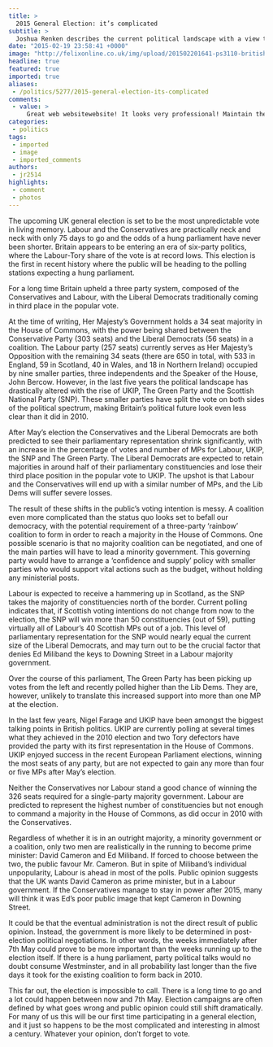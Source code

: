 ```yaml
---
title: >
  2015 General Election: it’s complicated
subtitle: >
  Joshua Renken describes the current political landscape with a view to this May’s general election
date: "2015-02-19 23:58:41 +0000"
image: "http://felixonline.co.uk/img/upload/201502201641-ps3110-british_houses_of_parliament-copy.jpg"
headline: true
featured: true
imported: true
aliases:
 - /politics/5277/2015-general-election-its-complicated
comments:
 - value: >
     Great web websitewebsite! It looks very professional! Maintain the great job! <br>FIFA 17 POINTS http://myturnondemand.com/oxwall/blogs/post/179743
categories:
 - politics
tags:
 - imported
 - image
 - imported_comments
authors:
 - jr2514
highlights:
 - comment
 - photos
---
```


The upcoming UK general election is set to be the most unpredictable vote in living memory. Labour and the Conservatives are practically neck and neck with only 75 days to go and the odds of a hung parliament have never been shorter. Britain appears to be entering an era of six-party politics, where the Labour-Tory share of the vote is at record lows. This election is the first in recent history where the public will be heading to the polling stations expecting a hung parliament.

For a long time Britain upheld a three party system, composed of the Conservatives and Labour, with the Liberal Democrats traditionally coming in third place in the popular vote.

At the time of writing, Her Majesty’s Government holds a 34 seat majority in the House of Commons, with the power being shared between the Conservative Party (303 seats) and the Liberal Democrats (56 seats) in a coalition. The Labour party (257 seats) currently serves as Her Majesty’s Opposition with the remaining 34 seats (there are 650 in total, with 533 in England, 59 in Scotland, 40 in Wales, and 18 in Northern Ireland) occupied by nine smaller parties, three independents and the Speaker of the House, John Bercow. However, in the last five years the political landscape has drastically altered with the rise of UKIP, The Green Party and the Scottish National Party (SNP). These smaller parties have split the vote on both sides of the political spectrum, making Britain’s political future look even less clear than it did in 2010.

After May’s election the Conservatives and the Liberal Democrats are both predicted to see their parliamentary representation shrink significantly, with an increase in the percentage of votes and number of MPs for Labour, UKIP, the SNP and The Green Party. The Liberal Democrats are expected to retain majorities in around half of their parliamentary constituencies and lose their third place position in the popular vote to UKIP. The upshot is that Labour and the Conservatives will end up with a similar number of MPs, and the Lib Dems will suffer severe losses.

The result of these shifts in the public’s voting intention is messy. A coalition even more complicated than the status quo looks set to befall our democracy, with the potential requirement of a three-party ‘rainbow’ coalition to form in order to reach a majority in the House of Commons. One possible scenario is that no majority coalition can be negotiated, and one of the main parties will have to lead a minority government. This governing party would have to arrange a ‘confidence and supply’ policy with smaller parties who would support vital actions such as the budget, without holding any ministerial posts.

Labour is expected to receive a hammering up in Scotland, as the SNP takes the majority of constituencies north of the border. Current polling indicates that, if Scottish voting intentions do not change from now to the election, the SNP will win more than 50 constituencies (out of 59), putting virtually all of Labour’s 40 Scottish MPs out of a job. This level of parliamentary representation for the SNP would nearly equal the current size of the Liberal Democrats, and may turn out to be the crucial factor that denies Ed Miliband the keys to Downing Street in a Labour majority government.

Over the course of this parliament, The Green Party has been picking up votes from the left and recently polled higher than the Lib Dems. They are, however, unlikely to translate this increased support into more than one MP at the election.

In the last few years, Nigel Farage and UKIP have been amongst the biggest talking points in British politics. UKIP are currently polling at several times what they achieved in the 2010 election and two Tory defectors have provided the party with its first representation in the House of Commons. UKIP enjoyed success in the recent European Parliament elections, winning the most seats of any party, but are not expected to gain any more than four or five MPs after May’s election.

Neither the Conservatives nor Labour stand a good chance of winning the 326 seats required for a single-party majority government. Labour are predicted to represent the highest number of constituencies but not enough to command a majority in the House of Commons, as did occur in 2010 with the Conservatives.

Regardless of whether it is in an outright majority, a minority government or a coalition, only two men are realistically in the running to become prime minister: David Cameron and Ed Miliband. If forced to choose between the two, the public favour Mr. Cameron. But in spite of Miliband’s individual unpopularity, Labour is ahead in most of the polls. Public opinion suggests that the UK wants David Cameron as prime minister, but in a Labour government. If the Conservatives manage to stay in power after 2015, many will think it was Ed’s poor public image that kept Cameron in Downing Street.

It could be that the eventual administration is not the direct result of public opinion. Instead, the government is more likely to be determined in post-election political negotiations. In other words, the weeks immediately after 7th May could prove to be more important than the weeks running up to the election itself. If there is a hung parliament, party political talks would no doubt consume Westminster, and in all probability last longer than the five days it took for the existing coalition to form back in 2010.

This far out, the election is impossible to call. There is a long time to go and a lot could happen between now and 7th May. Election campaigns are often defined by what goes wrong and public opinion could still shift dramatically. For many of us this will be our first time participating in a general election, and it just so happens to be the most complicated and interesting in almost a century. Whatever your opinion, don’t forget to vote.
